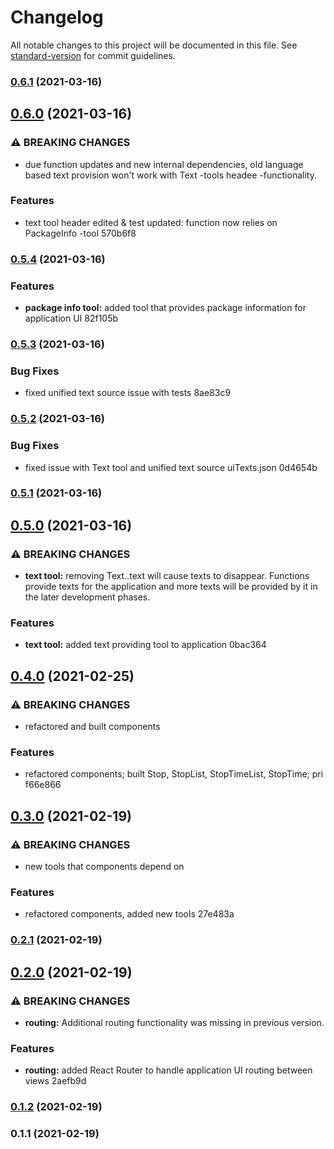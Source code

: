# Changelog

All notable changes to this project will be documented in this file. See [standard-version](https://github.com/conventional-changelog/standard-version) for commit guidelines.

### [0.6.1](///compare/v0.6.0...v0.6.1) (2021-03-16)

## [0.6.0](///compare/v0.5.4...v0.6.0) (2021-03-16)


### ⚠ BREAKING CHANGES

* due function updates and new internal dependencies, old language based text
provision won't work with Text -tools headee -functionality.

### Features

* text tool header edited & test updated: function now relies on PackageInfo -tool 570b6f8

### [0.5.4](///compare/v0.5.3...v0.5.4) (2021-03-16)


### Features

* **package info tool:** added tool that provides package information for application UI 82f105b

### [0.5.3](///compare/v0.5.2...v0.5.3) (2021-03-16)


### Bug Fixes

* fixed unified text source issue with tests 8ae83c9

### [0.5.2](///compare/v0.5.1...v0.5.2) (2021-03-16)


### Bug Fixes

* fixed issue with Text tool and unified text source uiTexts.json 0d4654b

### [0.5.1](///compare/v0.5.0...v0.5.1) (2021-03-16)

## [0.5.0](///compare/v0.4.0...v0.5.0) (2021-03-16)


### ⚠ BREAKING CHANGES

* **text tool:** removing Text.<function>.text will cause texts to disappear. Functions provide
texts for the application and more texts will be provided by it in the later development phases.

### Features

* **text tool:** added text providing tool to application 0bac364

## [0.4.0](///compare/v0.3.0...v0.4.0) (2021-02-25)


### ⚠ BREAKING CHANGES

* refactored and built components

### Features

* refactored components; built Stop, StopList, StopTimeList, StopTime; pri f66e866

## [0.3.0](///compare/v0.2.1...v0.3.0) (2021-02-19)


### ⚠ BREAKING CHANGES

* new tools that components depend on

### Features

* refactored components, added new tools 27e483a

### [0.2.1](///compare/v0.2.0...v0.2.1) (2021-02-19)

## [0.2.0](///compare/v0.1.2...v0.2.0) (2021-02-19)


### ⚠ BREAKING CHANGES

* **routing:** Additional routing functionality was missing in previous version.

### Features

* **routing:** added React Router to handle application UI routing between views 2aefb9d

### [0.1.2](///compare/v0.1.1...v0.1.2) (2021-02-19)

### 0.1.1 (2021-02-19)
